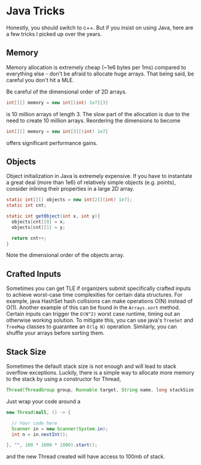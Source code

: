 # Java Tricks

Honestly, you should switch to c++. But if you insist on using Java, here are a few tricks I picked up over the years.

## Memory

Memory allocation is extremely cheap (~1e6 bytes per 1ms) compared to everything else - don't be afraid to allocate huge arrays. That being said, be careful you don't hit a MLE.

Be careful of the dimensional order of 2D arrays.

```java
int[][] memory = new int[(int) 1e7][3]
```

is 10 million arrays of length 3. The slow part of the allocation is due to the need to create 10 million arrays. Reordering the dimensions to become

```java
int[][] memory = new int[3][(int) 1e7]
```

offers significant performance gains.

## Objects

Object initialization in Java is extremely expensive. If you have to instantate a great deal (more than 1e6) of relatively simple objects (e.g. points), consider inlining their properties in a large 2D array.

```java
static int[][] objects = new int[2][(int) 1e7];
static int cnt;

static int getObject(int x, int y){
  objects[cnt][0] = x;
  objects[cnt][1] = y;

  return cnt++;
}
```

Note the dimensional order of the objects array.

## Crafted Inputs

Sometimes you can get TLE if organizers submit specifically crafted inputs to achieve worst-case time complexities for certain data structures. For example, java HashSet hash collisions can make operations O(N) instead of O(1). Another example of this can be found in the `Arrays.sort` method. Certain inputs can trigger the `O(N^2)` worst case runtime, timing out an otherwise working solution. To mitigate this, you can use java's `TreeSet` and `TreeMap` classes to guarantee an `O(lg N)` operation. Similarly, you can shuffle your arrays before sorting them.

## Stack Size

Sometimes the default stack size is not enough and will lead to stack overflow exceptions. Luckily, there is a simple way to allocate more memory to the stack by using a constructor for Thread, 

```java
Thread(ThreadGroup group, Runnable target, String name, long stackSize)
```

Just wrap your code around a

```java
new Thread(null, () -> {

  // Your code here
  Scanner in = new Scanner(System.in);
  int n = in.nextInt();

}, "", 100 * 1000 * 1000).start();
```

and the new Thread created will have access to 100mb of stack. 
